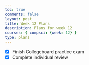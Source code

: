 ```yaml
---
toc: true
comments: false
layout: post
title: Week 12 Plans
description: Plans for week 12
courses: { compsci: {week: 12} }
type: plans
---
```


- [x] Finish Collegeboard practice exam
- [x] Complete individual review